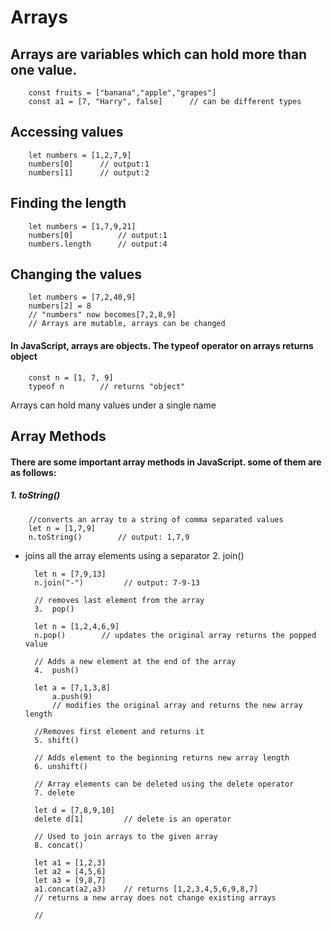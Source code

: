 # Arrays
## Arrays are variables which can hold more than one value.
        const fruits = ["banana","apple","grapes"]
        const a1 = [7, "Harry", false]      // can be different types

## Accessing values
        let numbers = [1,2,7,9]
        numbers[0]      // output:1
        numbers[1]      // output:2

## Finding the length
        let numbers = [1,7,9,21]
        numbers[0]          // output:1
        numbers.length      // output:4

## Changing the values
        let numbers = [7,2,40,9]
        numbers[2] = 8      
        // "numbers" now becomes[7,2,8,9]
        // Arrays are mutable, arrays can be changed

#### In JavaScript, arrays are objects. The typeof operator on arrays returns object
        const n = [1, 7, 9]
        typeof n        // returns "object"

Arrays can hold many values under a single name

## Array Methods
#### There are some important array methods in JavaScript. some of them are as follows:
              

##### 1. toString()
        //converts an array to a string of comma separated values
        let n = [1,7,9]
        n.toString()        // output: 1,7,9

* joins all the array elements using a separator
        2.  join()

        let n = [7,9,13]
        n.join("-")         // output: 7-9-13

        // removes last element from the array
        3.  pop()

        let n = [1,2,4,6,9]
        n.pop()        // updates the original array returns the popped value

        // Adds a new element at the end of the array
        4.  push()

        let a = [7,1,3,8]
            a.push(9)
            // modifies the original array and returns the new array length

        //Removes first element and returns it
        5. shift()

        // Adds element to the beginning returns new array length
        6. unshift()

        // Array elements can be deleted using the delete operator
        7. delete

        let d = [7,8,9,10]
        delete d[1]         // delete is an operator

        // Used to join arrays to the given array
        8. concat()

        let a1 = [1,2,3]
        let a2 = [4,5,6]
        let a3 = [9,8,7]
        a1.concat(a2,a3)    // returns [1,2,3,4,5,6,9,8,7]
        // returns a new array does not change existing arrays

        //



